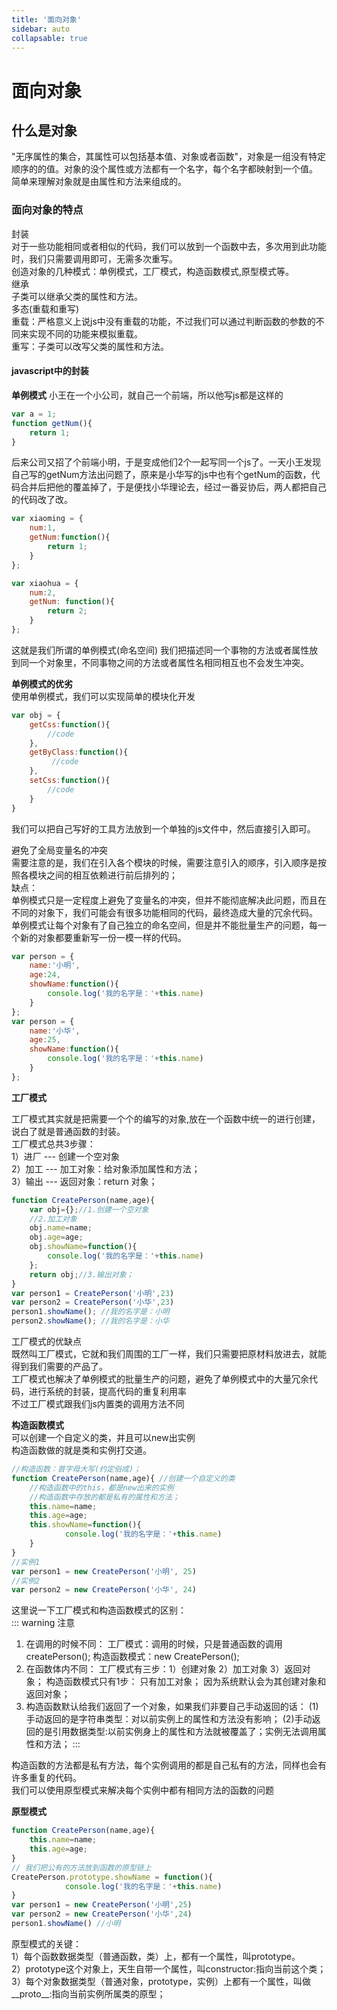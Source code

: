 ```yaml
---
title: '面向对象'
sidebar: auto
collapsable: true
---
```

# 面向对象

## 什么是对象

"无序属性的集合，其属性可以包括基本值、对象或者函数"，对象是一组没有特定顺序的的值。对象的没个属性或方法都有一个名字，每个名字都映射到一个值。<br/>
简单来理解对象就是由属性和方法来组成的。<br/>

### 面向对象的特点
封装<br/>
对于一些功能相同或者相似的代码，我们可以放到一个函数中去，多次用到此功能时，我们只需要调用即可，无需多次重写。<br/>
创造对象的几种模式：单例模式，工厂模式，构造函数模式,原型模式等。<br/>
继承<br/>
子类可以继承父类的属性和方法。<br/>
多态(重载和重写)<br/>
    重载：严格意义上说js中没有重载的功能，不过我们可以通过判断函数的参数的不同来实现不同的功能来模拟重载。<br/>
    重写：子类可以改写父类的属性和方法。<br/>

#### javascript中的封装

<b>单例模式</b>
小王在一个小公司，就自己一个前端，所以他写js都是这样的
```js
var a = 1;
function getNum(){
    return 1;
}
```
后来公司又招了个前端小明，于是变成他们2个一起写同一个js了。一天小王发现自己写的getNum方法出问题了，原来是小华写的js中也有个getNum的函数，代码合并后把他的覆盖掉了，于是便找小华理论去，经过一番妥协后，两人都把自己的代码改了改。<br/>

```js
var xiaoming = {
    num:1,
    getNum:function(){
        return 1;
    }
};

var xiaohua = {
    num:2,
    getNum: function(){
        return 2;
    }
};
```

这就是我们所谓的单例模式(命名空间)
我们把描述同一个事物的方法或者属性放到同一个对象里，不同事物之间的方法或者属性名相同相互也不会发生冲突。<br/>

<b>单例模式的优劣</b><br/>
使用单例模式，我们可以实现简单的模块化开发<br/>

```js
var obj = {
    getCss:function(){
        //code
    },
    getByClass:function(){
         //code
    },
    setCss:function(){
        //code
    }
}
```

我们可以把自己写好的工具方法放到一个单独的js文件中，然后直接引入即可。<br/>

避免了全局变量名的冲突<br/>
需要注意的是，我们在引入各个模块的时候，需要注意引入的顺序，引入顺序是按照各模块之间的相互依赖进行前后排列的；<br/>
缺点：<br/>
单例模式只是一定程度上避免了变量名的冲突，但并不能彻底解决此问题，而且在不同的对象下，我们可能会有很多功能相同的代码，最终造成大量的冗余代码。<br/>
单例模式让每个对象有了自己独立的命名空间，但是并不能批量生产的问题，每一个新的对象都要重新写一份一模一样的代码。<br/>

```js
var person = {
    name:'小明',
    age:24,
    showName:function(){
        console.log('我的名字是：'+this.name)
    }
};
var person = {
    name:'小华',
    age:25,
    showName:function(){
        console.log('我的名字是：'+this.name)
    }
};
```

<b>工厂模式</b>

工厂模式其实就是把需要一个个的编写的对象,放在一个函数中统一的进行创建，说白了就是普通函数的封装。<br/>
工厂模式总共3步骤：<br/>
1）进厂 --- 创建一个空对象<br/>
2）加工 --- 加工对象：给对象添加属性和方法；<br/>
3）输出 --- 返回对象：return 对象；<br/>

```js
function CreatePerson(name,age){
    var obj={};//1.创建一个空对象
    //2.加工对象
    obj.name=name;
    obj.age=age;
    obj.showName=function(){
        console.log('我的名字是：'+this.name)
    };
    return obj;//3.输出对象；
}
var person1 = CreatePerson('小明',23)
var person2 = CreatePerson('小华',23)
person1.showName(); //我的名字是：小明
person2.showName(); //我的名字是：小华
```
工厂模式的优缺点<br/>
既然叫工厂模式，它就和我们周围的工厂一样，我们只需要把原材料放进去，就能得到我们需要的产品了。<br/>
工厂模式也解决了单例模式的批量生产的问题，避免了单例模式中的大量冗余代码，进行系统的封装，提高代码的重复利用率<br/>
不过工厂模式跟我们js内置类的调用方法不同<br/>

<b>构造函数模式</b><br/>
可以创建一个自定义的类，并且可以new出实例<br/>
构造函数做的就是类和实例打交道。<br/>

```js
//构造函数：首字母大写(约定俗成)；
function CreatePerson(name,age){ //创建一个自定义的类
    //构造函数中的this，都是new出来的实例
    //构造函数中存放的都是私有的属性和方法；
    this.name=name;
    this.age=age;
    this.showName=function(){
            console.log('我的名字是：'+this.name)
    }
}
//实例1
var person1 = new CreatePerson('小明', 25)
//实例2
var person2 = new CreatePerson('小华', 24)
```

这里说一下工厂模式和构造函数模式的区别：<br/>
::: warning 注意
1. 在调用的时候不同：
工厂模式：调用的时候，只是普通函数的调用createPerson();
构造函数模式：new CreatePerson();
2. 在函数体内不同：
工厂模式有三步：1）创建对象 2）加工对象 3）返回对象；
构造函数模式只有1步： 只有加工对象； 因为系统默认会为其创建对象和返回对象；
3. 构造函数默认给我们返回了一个对象，如果我们非要自己手动返回的话：
    (1)手动返回的是字符串类型：对以前实例上的属性和方法没有影响；
    (2)手动返回的是引用数据类型:以前实例身上的属性和方法就被覆盖了；实例无法调用属性和方法；
:::

构造函数的方法都是私有方法，每个实例调用的都是自己私有的方法，同样也会有许多重复的代码。<br/>
我们可以使用原型模式来解决每个实例中都有相同方法的函数的问题<br/>

<b>原型模式</b><br/>

```js
function CreatePerson(name,age){ 
    this.name=name;
    this.age=age;
}
// 我们把公有的方法放到函数的原型链上
CreatePerson.prototype.showName = function(){
            console.log('我的名字是：'+this.name)
}  
var person1 = new CreatePerson('小明',25) 
var person2 = new CreatePerson('小华',24)
person1.showName() //小明
```
原型模式的关键：<br/>
1）每个函数数据类型（普通函数，类）上，都有一个属性，叫prototype。<br/>
2）prototype这个对象上，天生自带一个属性，叫constructor:指向当前这个类；<br/>
3）每个对象数据类型（普通对象，prototype，实例）上都有一个属性，叫做__proto__:指向当前实例所属类的原型；<br/>
